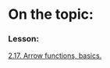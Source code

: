 # On the topic:

### Lesson:

[2.17. Arrow functions, basics.](https://learn.javascript.ru/arrow-functions-basics)
